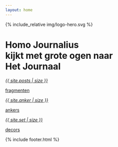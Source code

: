 ```yaml
---
layout: home
---
```


<div class="hero">
  <div class="grid grid-pad">
    <div class="hero-image">
      {% include_relative img/logo-hero.svg %}
    </div>
    <h1 class="hero-title"><strong>Homo&nbsp;Journalius</strong><br/>kijkt met grote ogen naar Het&nbsp;Journaal</h1>
  </div>
</div>

<div class="container-fluid">

<div class="col-sm-4">
  <div class="highlight">
    <a class="highlight-link" href="fragmenten.html">
      <em class="highlight-big number">{{ site.posts | size }}</em>
      <p class="highlight-selector">fragmenten</p>
    </a>
  </div>
</div>

<div class="col-sm-4">
  <div class="highlight">
    <a class="highlight-link" href="ankers.html">
      <em class="highlight-big">{{ site.anker | size }}</em>
      <p class="highlight-selector">ankers</p>
    </a>
  </div>
</div>

<div class="col-sm-4">
  <div class="highlight">
    <a class="highlight-link" href="sets.html">
      <em class="highlight-big">{{ site.set | size }}</em>
      <p class="highlight-selector">decors</p>
    </a>
  </div>
</div>

</div>

{% include footer.html %}
